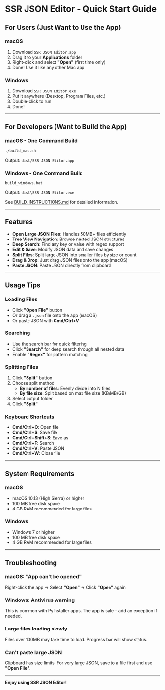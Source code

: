 # SSR JSON Editor - Quick Start Guide

## For Users (Just Want to Use the App)

### macOS
1. Download `SSR JSON Editor.app`
2. Drag it to your **Applications** folder
3. Right-click and select **"Open"** (first time only)
4. Done! Use it like any other Mac app

### Windows
1. Download `SSR JSON Editor.exe`
2. Put it anywhere (Desktop, Program Files, etc.)
3. Double-click to run
4. Done!

---

## For Developers (Want to Build the App)

### macOS - One Command Build
```bash
./build_mac.sh
```
Output: `dist/SSR JSON Editor.app`

### Windows - One Command Build
```batch
build_windows.bat
```
Output: `dist\SSR JSON Editor.exe`

See [BUILD_INSTRUCTIONS.md](BUILD_INSTRUCTIONS.md) for detailed information.

---

## Features

- **Open Large JSON Files**: Handles 50MB+ files efficiently
- **Tree View Navigation**: Browse nested JSON structures
- **Deep Search**: Find any key or value with regex support
- **Edit & Save**: Modify JSON data and save changes
- **Split Files**: Split large JSON into smaller files by size or count
- **Drag & Drop**: Just drag JSON files onto the app (macOS)
- **Paste JSON**: Paste JSON directly from clipboard

---

## Usage Tips

### Loading Files
- Click **"Open File"** button
- Or drag a `.json` file onto the app (macOS)
- Or paste JSON with **Cmd/Ctrl+V**

### Searching
- Use the search bar for quick filtering
- Click **"Search"** for deep search through all nested data
- Enable **"Regex"** for pattern matching

### Splitting Files
1. Click **"Split"** button
2. Choose split method:
   - **By number of files**: Evenly divide into N files
   - **By file size**: Split based on max file size (KB/MB/GB)
3. Select output folder
4. Click **"Split"**

### Keyboard Shortcuts
- **Cmd/Ctrl+O**: Open file
- **Cmd/Ctrl+S**: Save file
- **Cmd/Ctrl+Shift+S**: Save as
- **Cmd/Ctrl+F**: Search
- **Cmd/Ctrl+V**: Paste JSON
- **Cmd/Ctrl+W**: Close file

---

## System Requirements

### macOS
- macOS 10.13 (High Sierra) or higher
- 100 MB free disk space
- 4 GB RAM recommended for large files

### Windows
- Windows 7 or higher
- 100 MB free disk space
- 4 GB RAM recommended for large files

---

## Troubleshooting

### macOS: "App can't be opened"
Right-click the app → Select **"Open"** → Click **"Open"** again

### Windows: Antivirus warning
This is common with PyInstaller apps. The app is safe - add an exception if needed.

### Large files loading slowly
Files over 100MB may take time to load. Progress bar will show status.

### Can't paste large JSON
Clipboard has size limits. For very large JSON, save to a file first and use **"Open File"**.

---

**Enjoy using SSR JSON Editor!**
